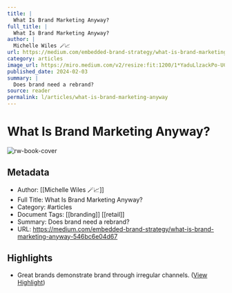 ```yaml
---
title: |
  What Is Brand Marketing Anyway?
full_title: |
  What Is Brand Marketing Anyway?
author: |
  Michelle Wiles 🪄📈
url: https://medium.com/embedded-brand-strategy/what-is-brand-marketing-anyway-546bc6e04d67
category: articles
image_url: https://miro.medium.com/v2/resize:fit:1200/1*YaduLlzackPo-UCUALy4Vw.jpeg
published_date: 2024-02-03
summary: |
  Does brand need a rebrand?
source: reader
permalink: l/articles/what-is-brand-marketing-anyway
---
```

# What Is Brand Marketing Anyway?

![rw-book-cover](https://miro.medium.com/v2/resize:fit:1200/1*YaduLlzackPo-UCUALy4Vw.jpeg)

## Metadata
- Author: [[Michelle Wiles 🪄📈]]
- Full Title: What Is Brand Marketing Anyway?
- Category: #articles
- Document Tags: [[branding]] [[retail]] 
- Summary: Does brand need a rebrand?
- URL: https://medium.com/embedded-brand-strategy/what-is-brand-marketing-anyway-546bc6e04d67

## Highlights
- Great brands demonstrate brand through irregular channels. ([View Highlight](https://read.readwise.io/read/01hr72a1sn97zxqd8e9g6x9qhm))


